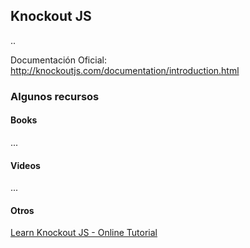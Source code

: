 ## Knockout JS

..

Documentación Oficial: http://knockoutjs.com/documentation/introduction.html
### Algunos recursos

#### Books
...

#### Videos
...

#### Otros
[Learn Knockout JS - Online Tutorial](http://learn.knockoutjs.com/)